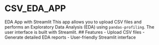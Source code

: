 # CSV_EDA_APP
 EDA App with Streamlit  This app allows you to upload CSV files and performs an Exploratory Data Analysis (EDA) using `pandas-profiling`. The user interface is built with Streamlit.  ## Features - Upload CSV files - Generate detailed EDA reports - User-friendly Streamlit interface
